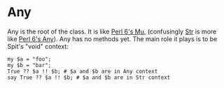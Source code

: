 # Any
 Any is the root of the class.  It is like [Perl 6's Mu](https://docs.perl6.org/type/Mu), (confusingly [Str](Str.md) is more like [Perl 6's Any](https://docs.perl6.org/type/Any)). Any has no methods yet. The main role it plays is to be Spit's "void" context:
```perl6
my $a = "foo";
my $b = "bar";
True ?? $a !! $b; # $a and $b are in Any context
say True ?? $a !! $b; # $a and $b are in Str context
```
